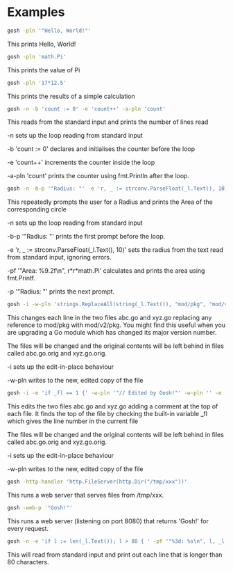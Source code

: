 <!-- Created by mkdoc DO NOT EDIT. -->

# Examples

```sh
gosh -pln '"Hello, World!"'
```
This prints Hello, World\!

```sh
gosh -pln 'math.Pi'
```
This prints the value of Pi

```sh
gosh -pln '17*12.5'
```
This prints the results of a simple calculation

```sh
gosh -n -b 'count := 0' -e 'count++' -a-pln 'count'
```
This reads from the standard input and prints the number of lines read

\-n sets up the loop reading from standard input

\-b &apos;count := 0&apos; declares and initialises the counter before the loop

\-e &apos;count\+\+&apos; increments the counter inside the loop

\-a\-pln &apos;count&apos; prints the counter using fmt\.Println after the
loop\.

```sh
gosh -n -b-p '"Radius: "' -e 'r, _ := strconv.ParseFloat(_l.Text(), 10)' -pf '"Area: %9.2f\n", r*r*math.Pi' -p '"Radius: "'
```
This repeatedly prompts the user for a Radius and prints the Area of the
corresponding circle

\-n sets up the loop reading from standard input

\-b\-p &apos;&quot;Radius: &quot;&apos; prints the first prompt before the
loop\.

\-e &apos;r, \_ := strconv\.ParseFloat\(\_l\.Text\(\), 10\)&apos; sets the
radius from the text read from standard input, ignoring errors\.

\-pf &apos;&quot;Area: %9\.2f\\n&quot;, r\*r\*math\.Pi&apos; calculates and
prints the area using fmt\.Printf\.

\-p &apos;&quot;Radius: &quot;&apos; prints the next prompt\.

```sh
gosh -i -w-pln 'strings.ReplaceAll(string(_l.Text()), "mod/pkg", "mod/v2/pkg")' -- abc.go xyz.go 
```
This changes each line in the two files abc\.go and xyz\.go replacing any
reference to mod/pkg with mod/v2/pkg\. You might find this useful when you are
upgrading a Go module which has changed its major version number\.

The files will be changed and the original contents will be left behind in files
called abc\.go\.orig and xyz\.go\.orig\.

\-i sets up the edit\-in\-place behaviour

\-w\-pln writes to the new, edited copy of the file

```sh
gosh -i -e 'if _fl == 1 {' -w-pln '"// Edited by Gosh!"' -w-pln '' -e '}' -w-pln '_l.Text()' -- abc.go xyz.go 
```
This edits the two files abc\.go and xyz\.go adding a comment at the top of each
file\. It finds the top of the file by checking the built\-in variable \_fl
which gives the line number in the current file

The files will be changed and the original contents will be left behind in files
called abc\.go\.orig and xyz\.go\.orig\.

\-i sets up the edit\-in\-place behaviour

\-w\-pln writes to the new, edited copy of the file

```sh
gosh -http-handler 'http.FileServer(http.Dir("/tmp/xxx"))'
```
This runs a web server that serves files from /tmp/xxx\.

```sh
gosh -web-p '"Gosh!"'
```
This runs a web server \(listening on port 8080\) that returns
&apos;Gosh\!&apos; for every request\.

```sh
gosh -n -e 'if l := len(_l.Text()); l > 80 { ' -pf '"%3d: %s\n", l, _l.Text()' -e '}'
```
This will read from standard input and print out each line that is longer than
80 characters\.

